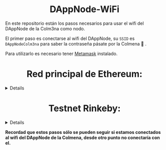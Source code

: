 <h1 align="center"> DAppNode-WiFi </h1>

En este repositorio están los pasos necesarios para usar el wifi del DAppNode de la Colm3na como nodo.

El primer paso es conectarse al wifi del DAppNode, su `SSID` es `DAppNodeColm3na` para saber la contraseña pásate por la Colmena :honeybee: .

Para utilizarlo es necesario tener [Metamask](https://metamask.io) instalado.

<sumary>
<h1 align="center"> Red principal de Ethereum: </h1>

</sumary>
<details>
1. Desbloqueamos Metamask:

<p align="center"> 
<img src="./images/image1.png">
</p>

2. Hacemos clic en `Red principal de Ethereum` para modificar el nodo:

<p align="center"> 
<img src="./images/image2.png">
</p>

3. En el desplegable seleccionamos `RPC personalizado`:

<p align="center"> 
<img src="./images/image3.png">
</p>

4. Rellenamos los datos necesarios para conectarnos.
 En `Network Name` ponemos el nombre que queramos (es simplemente un identificador para nosotros), y en `New RPC URL` añadimos el nodo `http://my.ethchain.dnp.dappnode.eth:8545`, los demás valores son opcionales, y hacemos clic en `Guardar`. 

<p align="center"> 
<img src="./images/image4.png">
</p>

5. Como podemos comprobar vemos que estamos conectados a nuestro propio nodo:

<p align="center"> 
<img src="./images/image5.png">
</p>
</details>

<sumary>
<h1 align="center"> Testnet Rinkeby: </h1>

</sumary>
<details>
1. Desbloqueamos Metamask:

<p align="center"> 
<img src="./images/image1.png">
</p>

2. Hacemos clic en `Red principal de Ethereum` para modificar el nodo:

<p align="center"> 
<img src="./images/image2.png">
</p>

3. En el desplegable seleccionamos `RPC personalizado`:

<p align="center"> 
<img src="./images/image3.png">
</p>

4. Rellenamos los datos necesarios para conectarnos.
 En `Network Name` ponemos el nombre que queramos (es simplemente un identificador para nosotros), y en `New RPC URL` añadimos el nodo `http://my.rinkeby.dnp.dappnode.eth:8545`, los demás valores son opcionales, y hacemos clic en `Guardar`. 

<p align="center"> 
<img src="./images/image6.png">
</p>

5. Como podemos comprobar vemos que estamos conectados a nuestro propio nodo:

<p align="center"> 
<img src="./images/image7.png">
</p>
</details>



**Recordad que estos pasos sólo se pueden seguir si estamos conectados al wifi del DAppNode de la Colmena, desde otro punto no conectaría con el.**